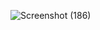 ![Screenshot (186)](https://github.com/ommipatil13/React-Google-Docs-Clone/assets/53828859/9c6b54ce-8959-466a-90da-7f5873046070)
